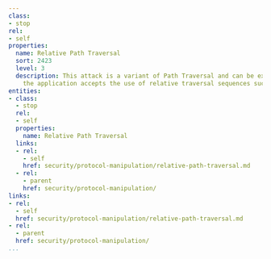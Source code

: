 ```yaml
---
class:
- stop
rel:
- self
properties:
  name: Relative Path Traversal
  sort: 2423
  level: 3
  description: This attack is a variant of Path Traversal and can be exploited when
    the application accepts the use of relative traversal sequences such as ../.
entities:
- class:
  - stop
  rel:
  - self
  properties:
    name: Relative Path Traversal
  links:
  - rel:
    - self
    href: security/protocol-manipulation/relative-path-traversal.md
  - rel:
    - parent
    href: security/protocol-manipulation/
links:
- rel:
  - self
  href: security/protocol-manipulation/relative-path-traversal.md
- rel:
  - parent
  href: security/protocol-manipulation/
...
```

